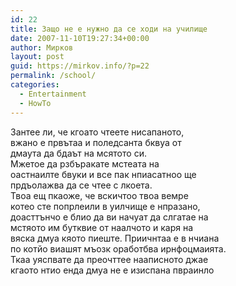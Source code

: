 ```yaml
---
id: 22
title: Защо не е нужно да се ходи на училище
date: 2007-11-10T19:27:34+00:00
author: Мирков
layout: post
guid: https://mirkov.info/?p=22
permalink: /school/
categories:
  - Entertainment
  - HowTo
---
```

Зантее ли, че кгоато чтеете нисапаното,  
вжано е првътаа и поледсанта бквуа от  
дмаута да бдаът на мсятото си.   
Мжетое да рзбъракате мстеата на   
оастнаилте бвуки и все пак нпиасатноо ще   
прдъолажва да се чтее с лкоета.   
Твоа ещ пкаоже, че вскичтоо твоа вемре  
котео сте попрлеили в уилчище е нпразано,   
доасттънчо е блио да ви начуат да слгатае на   
мстяото им бутквие от наалчото и каря на   
вяска дмуа кяото пиеште. Приичнтаа е в нчиана   
по котйо виашят мъозк оработбва ирнфоцмаията.   
Ткаа уяспвате да преочттее нааписното джае   
кгаото нтио енда дмуа не е изиспана пвраинло
